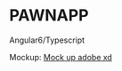 # PAWNAPP
Angular6/Typescript

Mockup: <a href="https://xd.adobe.com/view/0366b1bb-3fff-488e-5c8c-b106bf263a35-7557/screen/d448fb82-b2b2-40ed-bf17-368ff2e9568a/Dashboard?fullscreen">Mock up adobe xd</a>
